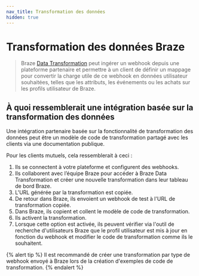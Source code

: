 ```yaml
---
nav_title: Transformation des données
hidden: true
---
```


# Transformation des données Braze

> Braze [Data Transformation]({{site.baseurl}}/data_transformation/) peut ingérer un webhook depuis une plateforme partenaire et permettre à un client de définir un mappage pour convertir la charge utile de ce webhook en données utilisateur souhaitées, telles que les attributs, les événements ou les achats sur les profils utilisateur de Braze.

## À quoi ressemblerait une intégration basée sur la transformation des données

Une intégration partenaire basée sur la fonctionnalité de transformation des données peut être un modèle de code de transformation partagé avec les clients via une documentation publique.

Pour les clients mutuels, cela ressemblerait à ceci :

1. Ils se connectent à votre plateforme et configurent des webhooks.
2. Ils collaborent avec l’équipe Braze pour accéder à Braze Data Transformation et créer une nouvelle transformation dans leur tableau de bord Braze.
3. L'URL générée par la transformation est copiée.
4. De retour dans Braze, ils envoient un webhook de test à l'URL de transformation copiée.
5. Dans Braze, ils copient et collent le modèle de code de transformation.
6. Ils activent la transformation.
7. Lorsque cette option est activée, ils peuvent vérifier via l'outil de recherche d'utilisateurs Braze que le profil utilisateur est mis à jour en fonction du webhook et modifier le code de transformation comme ils le souhaitent.

{% alert tip %}
Il est recommandé de créer une transformation par type de webhook envoyé à Braze lors de la création d'exemples de code de transformation.
{% endalert %}
